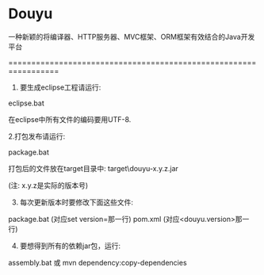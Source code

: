 Douyu
=====

一种新颖的将编译器、HTTP服务器、MVC框架、ORM框架有效结合的Java开发平台


=================================================================
1. 要生成eclipse工程请运行:

eclipse.bat

在eclipse中所有文件的编码要用UTF-8.



2.打包发布请运行:

package.bat

打包后的文件放在target目录中:
target\douyu-x.y.z.jar

(注: x.y.z是实际的版本号)




3. 每次更新版本时要修改下面这些文件:

package.bat (对应set version=那一行)
pom.xml (对应<douyu.version>那一行)



4. 要想得到所有的依赖jar包，运行:

assembly.bat 或
mvn dependency:copy-dependencies
